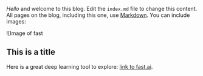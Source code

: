 *Hello* 
and welcome to this blog. Edit the `index.md` file to change this content. All pages on the blog, including this one, use [Markdown](https://guides.github.com/features/mastering-markdown/). You can include images:

![Image of fast

## This is a title

Here is a great deep learning tool to explore: [link to fast.ai](https://www.fast.ai). 
